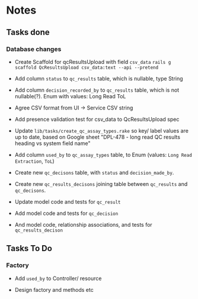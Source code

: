 # Notes

## Tasks done

### Database changes

- Create Scaffold for qcResultsUpload with field `csv_data`
  `rails g scaffold QcResultsUpload csv_data:text --api --pretend`

- Add column `status` to `qc_results` table, which is nullable, type String

- Add column `decision_recorded_by` to `qc_results` table, which is not nullable(?). Enum with values:
  Long Read
  ToL

- Agree CSV format from UI -> Service
  CSV string

- Add presence validation test for csv_data to QcResultsUpload spec

- Update `lib/tasks/create_qc_assay_types.rake` so key/ label values are up to date, based on Google sheet "DPL-478 - long read QC results heading vs system field name"

- Add column `used_by` to `qc_assay_types` table, to Enum (values: `Long Read Extraction`, `ToL`)

- Create new `qc_decisons` table, with `status` and `decision_made_by`.

- Create new `qc_results_decisons` joining table between `qc_results` and `qc_decisons`.

- Update model code and tests for `qc_result`

- Add model code and tests for `qc_decision`

- And model code, relationship associations, and tests for `qc_results_decison`

## Tasks To Do

### Factory

- Add `used_by` to Controller/ resource

- Design factory and methods etc

